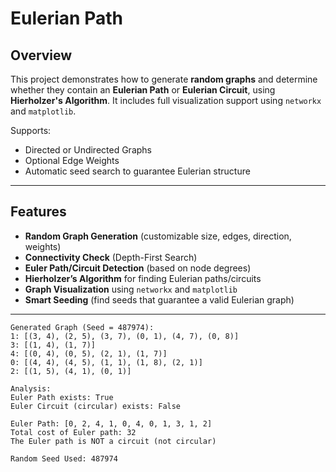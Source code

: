 #  Eulerian Path

##  Overview
This project demonstrates how to generate **random graphs** and determine whether they contain an **Eulerian Path** or **Eulerian Circuit**, using **Hierholzer's Algorithm**. It includes full visualization support using `networkx` and `matplotlib`.

Supports:
-  Directed or Undirected Graphs  
-  Optional Edge Weights  
-  Automatic seed search to guarantee Eulerian structure  

---

##  Features
-  **Random Graph Generation** (customizable size, edges, direction, weights)
-  **Connectivity Check** (Depth-First Search)
-  **Euler Path/Circuit Detection** (based on node degrees)
-  **Hierholzer’s Algorithm** for finding Eulerian paths/circuits
-  **Graph Visualization** using `networkx` and `matplotlib`
-  **Smart Seeding** (find seeds that guarantee a valid Eulerian graph)
---

```text
Generated Graph (Seed = 487974):
1: [(3, 4), (2, 5), (3, 7), (0, 1), (4, 7), (0, 8)]
3: [(1, 4), (1, 7)]
4: [(0, 4), (0, 5), (2, 1), (1, 7)]
0: [(4, 4), (4, 5), (1, 1), (1, 8), (2, 1)]
2: [(1, 5), (4, 1), (0, 1)]

Analysis:
Euler Path exists: True
Euler Circuit (circular) exists: False

Euler Path: [0, 2, 4, 1, 0, 4, 0, 1, 3, 1, 2]
Total cost of Euler path: 32
The Euler path is NOT a circuit (not circular)

Random Seed Used: 487974
